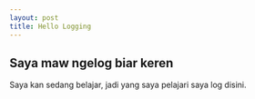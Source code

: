 ```yaml
---
layout: post
title: Hello Logging
---
```


## Saya maw ngelog biar keren

Saya kan sedang belajar, jadi yang saya pelajari saya log disini.

